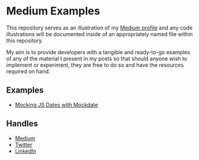 # Medium Examples
This repository serves as an illustration of my [Medium profile](https://medium.com/@pickeringacw) and any code
illustrations will be documented inside of an appropriately named file within this repository. 

My aim is to provide developers with a tangible and ready-to-go examples of any of the material I present in my posts
so that should anyone wish to implement or experiment, they are free to do so and have the resources required on hand.

## Examples
- [Mocking JS Dates with Mockdate](https://github.com/ToeFungi/medium-examples/tree/master/mockdate-unit-tests)

## Handles
- [Medium](https://medium.com/@pickeringacw)
- [Twitter](https://twitter.com/pickeringacw)
- [LinkedIn](https://linkedin.com/in/pickering-alex/)
